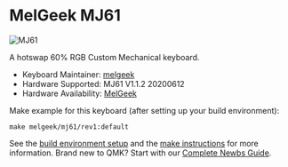 # MelGeek MJ61

![MJ61](https://drive.google.com/file/d/1siZCVPbHR-L7UVPa6R_-WPJDPoMtis9Q/view)

A hotswap 60% RGB Custom Mechanical keyboard.

* Keyboard Maintainer: [melgeek](https://github.com/melgeek001365)
* Hardware Supported: MJ61 V1.1.2 20200612
* Hardware Availability: [MelGeek](https://www.melgeek.com/)

Make example for this keyboard (after setting up your build environment):

    make melgeek/mj61/rev1:default


See the [build environment setup](https://docs.qmk.fm/#/getting_started_build_tools) and the [make instructions](https://docs.qmk.fm/#/getting_started_make_guide) for more information. Brand new to QMK? Start with our [Complete Newbs Guide](https://docs.qmk.fm/#/newbs).
